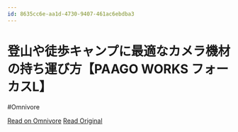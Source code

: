```yaml
---
id: 8635cc6e-aa1d-4730-9407-461ac6ebdba3
---
```


# 登山や徒歩キャンプに最適なカメラ機材の持ち運び方【PAAGO WORKS フォーカスL】
#Omnivore

[Read on Omnivore](https://omnivore.app/me/https-youtu-be-aq-a-vi-mk-pdy-8-1906d774582)
[Read Original](https://youtu.be/AqAViMkPDY8)

